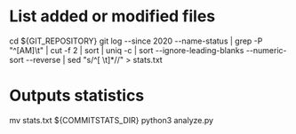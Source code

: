 # List added or modified files

cd ${GIT_REPOSITORY}
git log --since 2020 --name-status | grep -P "^[AM]\t" | cut -f 2 | sort | uniq -c | sort --ignore-leading-blanks --numeric-sort --reverse | sed "s/^[ \t]*//" > stats.txt


# Outputs statistics

mv stats.txt ${COMMITSTATS_DIR}
python3 analyze.py